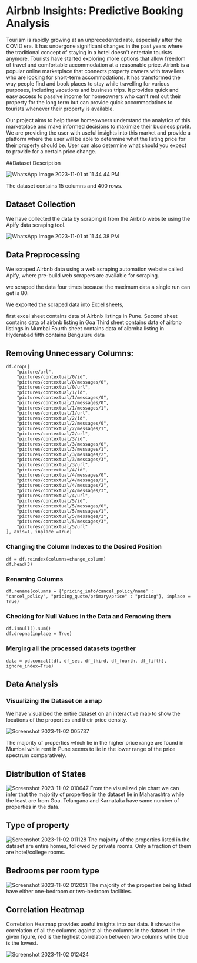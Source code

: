 # Airbnb Insights: Predictive Booking Analysis  
Tourism is rapidly growing at an unprecedented rate, especially after the COVID era. It has undergone significant changes in the past years where the traditional concept of staying in a hotel doesn't entertain tourists anymore. Tourists have started exploring more options that allow freedom of travel and comfortable accommodation at a reasonable price. Airbnb is a popular online marketplace that connects property owners with travellers who are looking for short-term accommodations. It has transformed the way people find and book places to stay while travelling for various purposes, including vacations and business trips. It provides quick and easy access to passive income for homeowners who can't rent out their property for the long term but can provide quick accommodations to tourists whenever their property is available. 

Our project aims to help these homeowners understand the analytics of this marketplace and make informed decisions to maximize their business profit. We are providing the user with useful insights into this market and provide a platform where the user will be able to determine what the listing price for their property should be. User can also determine what should you expect to provide for a certain price change.

##Dataset Description

![WhatsApp Image 2023-11-01 at 11 44 44 PM](https://github.com/Shriram-Vatturkar/airbnb-Price-Prediction/assets/140342007/3202122f-a8d3-4823-8d41-ba3492d918fa)


The dataset contains 15 columns and 400 rows.

## Dataset Collection 
We have collected the data by scraping it from the Airbnb website using the Apify data scraping tool.

![WhatsApp Image 2023-11-01 at 11 44 38 PM](https://github.com/Shriram-Vatturkar/airbnb-Price-Prediction/assets/140342007/d5cb2b57-c980-42af-b4ac-6fedb1be60dd)

## Data Preprocessing 
We scraped Airbnb data using a web scraping automation website called Apify, where pre-build web scrapers are available for scraping.

we scraped the data four times because the maximum data a single run can get is 80.

We exported the scraped data into Excel sheets,

first excel sheet contains data of Airbnb listings in Pune.
Second sheet contains data of airbnb listing in Goa
Third sheet contains data of airbnb listings in Mumbai
Fourth sheet contains data of aibrnba listing in Hyderabad
fifth contains Benguluru data


## Removing Unnecessary Columns: 
```
df.drop([
    "picture/url",
    "pictures/contextual/0/id",
    "pictures/contextual/0/messages/0",
    "pictures/contextual/0/url",
    "pictures/contextual/1/id",
    "pictures/contextual/1/messages/0",
    "pictures/contextual/1/messages/0",
    "pictures/contextual/1/messages/1",
    "pictures/contextual/1/url",
    "pictures/contextual/2/id",
    "pictures/contextual/2/messages/0",
    "pictures/contextual/2/messages/1",
    "pictures/contextual/2/url",
    "pictures/contextual/3/id",
    "pictures/contextual/3/messages/0",
    "pictures/contextual/3/messages/1",
    "pictures/contextual/3/messages/2",
    "pictures/contextual/3/messages/3",
    "pictures/contextual/3/url",
    "pictures/contextual/4/id",
    "pictures/contextual/4/messages/0",
    "pictures/contextual/4/messages/1",
    "pictures/contextual/4/messages/2",
    "pictures/contextual/4/messages/3",
    "pictures/contextual/4/url",
    "pictures/contextual/5/id",
    "pictures/contextual/5/messages/0",
    "pictures/contextual/5/messages/1",
    "pictures/contextual/5/messages/2",
    "pictures/contextual/5/messages/3",
    "pictures/contextual/5/url"
], axis=1, inplace =True)

```

### Changing the Column Indexes to the Desired Position
```
df = df.reindex(columns=change_column)
df.head(3)
```

### Renaming Columns
```
df.rename(columns = {'pricing_info/cancel_policy/name' : "cancel_policy", "pricing_quote/primary/price" : "pricing"}, inplace = True)
```
### Checking for Null Values in the Data and Removing them
```
df.isnull().sum()
df.dropna(inplace = True)
```
### Merging all the processed datasets together
```
data = pd.concat([df, df_sec, df_third, df_fourth, df_fifth], ignore_index=True)
```

## Data Analysis

### Visualizing the Dataset on a map 

We have visualized the entire dataset on an interactive map to show the locations of the properties and their price density.

![Screenshot 2023-11-02 005737](https://github.com/Shriram-Vatturkar/airbnb-Price-Prediction/assets/140342007/50838cb3-a2cc-427d-9ba5-c5073eae12bc)

The majority of properties which lie in the higher price range are found in Mumbai while rent in Pune seems to lie in the lower range of the price spectrum comparatively.

## Distribution of States
![Screenshot 2023-11-02 010647](https://github.com/Shriram-Vatturkar/airbnb-Price-Prediction/assets/140342007/eefd55f0-85f9-4240-ba5d-1c9be45bd700)
From the visualized pie chart we can infer that the majority of properties in the dataset lie in Maharashtra while the least are from Goa.
Telangana and Karnataka have same number of properties in the data.

## Type of property
![Screenshot 2023-11-02 011128](https://github.com/Shriram-Vatturkar/airbnb-Price-Prediction/assets/140342007/e8304edc-bfc2-43fd-abe9-9fa9db8cc4d2)
The majority of the properties listed in the dataset are entire homes, followed by private rooms. Only a fraction of them are hotel/college rooms.

## Bedrooms per room type
![Screenshot 2023-11-02 012051](https://github.com/Shriram-Vatturkar/airbnb-Price-Prediction/assets/140342007/a4c4641e-8039-4bf6-8126-58b131c93497)
The majority of the properties being listed have either one-bedroom or two-bedroom facilities. 

## Correlation Heatmap
Correlation Heatmap provides useful insights into our data. It shows the correlation of all the columns against all the columns in the dataset.
In the given figure, red is the highest correlation between two columns while blue is the lowest.

![Screenshot 2023-11-02 012424](https://github.com/Shriram-Vatturkar/airbnb-Price-Prediction/assets/140342007/6fe9d32e-7a88-472b-82fb-c957608cea6d)






